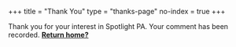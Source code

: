 +++
title = "Thank You"
type = "thanks-page"
no-index = true
+++

Thank you for your interest in Spotlight PA. Your comment has been recorded. **[Return home?](/)**
